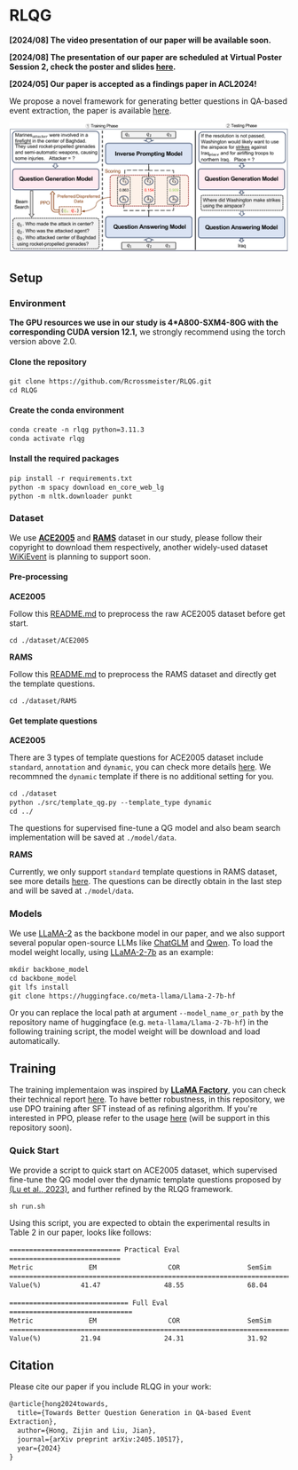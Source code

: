 # RLQG

**[2024/08] The video presentation of our paper will be available soon.**

**[2024/08] The presentation of our paper are scheduled at Virtual Poster Session 2, check the poster and slides [here]().**

**[2024/05] Our paper is accepted as a findings paper in ACL2024!**

We propose a novel framework for generating better questions in QA-based event extraction, the paper is available [here](https://arxiv.org/abs/2402.11517).

<img src="./slides/Framework.pdf" alt="Framework" style="zoom:150%;" />

## Setup

### Environment

**The GPU resources we use in our study is 4*A800-SXM4-80G with the corresponding CUDA version 12.1,** we strongly recommend using the torch version above 2.0.

#### Clone the repository

```shell
git clone https://github.com/Rcrossmeister/RLQG.git
cd RLQG
```

#### Create the conda environment

```shell
conda create -n rlqg python=3.11.3
conda activate rlqg
```

#### Install the required packages

```shell
pip install -r requirements.txt
python -m spacy download en_core_web_lg
python -m nltk.downloader punkt
```

### Dataset

We use **[ACE2005](https://catalog.ldc.upenn.edu/LDC2006T06)** and **[RAMS](https://nlp.jhu.edu/rams/)** dataset in our study, please follow their copyright to download them respectively, another widely-used dataset [WiKiEvent](https://github.com/raspberryice/gen-arg) is planning to support soon. 

#### Pre-processing

**ACE2005**

Follow this [README.md](./dataset/ACE2005/README.md) to preprocess the raw ACE2005 dataset before get start.

```shell
cd ./dataset/ACE2005
```

**RAMS**

Follow this [README.md](./dataset/RAMS/README.md) to preprocess the RAMS dataset and directly get the template questions.

```shell
cd ./dataset/RAMS
```

#### Get template questions

**ACE2005**

There are 3 types of template questions for ACE2005 dataset include `standard`, `annotation` and `dynamic`, you can check more details [here](./dataset/ACE2005/ace_templates). We recommned the `dynamic` template if there is no additional setting for you.

```shell
cd ./dataset
python ./src/template_qg.py --template_type dynamic
cd ../
```

The questions for supervised fine-tune a QG model and also beam search implementation will be saved at `./model/data`.

**RAMS**

Currently, we only support `standard` template questions in RAMS dataset, see more details [here](./dataset/RAMS/rams_templates). The questions can be directly obtain in the last step and will be saved at `./model/data`.

### Models

We use [LLaMA-2](https://github.com/meta-llama/llama) as the backbone model in our paper, and we also support several popular open-source LLMs like [ChatGLM](https://github.com/THUDM/ChatGLM-6B) and [Qwen](https://github.com/QwenLM/Qwen). To load the model weight locally, using [LLaMA-2-7b](https://huggingface.co/meta-llama/Llama-2-7b-hf) as an example:

```shell
mkdir backbone_model
cd backbone_model
git lfs install
git clone https://huggingface.co/meta-llama/Llama-2-7b-hf
```

Or you can replace the local path at argument `--model_name_or_path` by the repository name of huggingface (e.g. `meta-llama/Llama-2-7b-hf`) in the following training script, the model weight will be download and load automatically.

## Training

The training implementaion was inspired by **[LLaMA Factory](https://github.com/hiyouga/LLaMA-Factory)**, you can check their technical report [here](https://arxiv.org/abs/2403.13372). To have better robustness, in this repository, we use DPO training after SFT instead of as refining algorithm. If you're interested in PPO, please refer to the usage [here]() (will be support in this repository soon).

### Quick Start

We provide a script to quick start on ACE2005 dataset, which supervised fine-tune the QG model over the dynamic template questions proposed by [(Lu et al., 2023)](https://arxiv.org/abs/2307.05567), and further refined by the RLQG framework.

```
sh run.sh 
```

Using this script, you are expected to obtain the experimental results in Table 2 in our paper, looks like follows:

```
============================ Practical Eval ============================
Metric              EM                  COR                 SemSim       
========================================================================
Value(%)          41.47                48.55                68.04        

============================== Full Eval ===============================
Metric              EM                  COR                 SemSim       
========================================================================
Value(%)          21.94                24.31                31.92  
```



## Citation

Please cite our paper if you include RLQG in your work:

```
@article{hong2024towards,
  title={Towards Better Question Generation in QA-based Event Extraction},
  author={Hong, Zijin and Liu, Jian},
  journal={arXiv preprint arXiv:2405.10517},
  year={2024}
}
```
